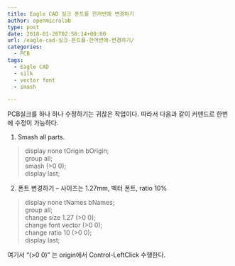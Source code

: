 ```yaml
---
title: Eagle CAD 실크 폰트를 한꺼번에 변경하기
author: openmicrolab
type: post
date: 2018-01-26T02:50:14+00:00
url: /eagle-cad-실크-폰트를-한꺼번에-변경하기/
categories:
  - PCB
tags:
  - Eagle CAD
  - silk
  - vector font
  - smash

---
```

PCB실크를 하나 하나 수정하기는 귀찮은 작업이다. 따라서 다음과 같이 커맨드로 한번에 수정이 가능하다.

1. Smash all parts.

> display none tOrigin bOrigin;  
> group all;  
> smash (>0 0);  
> display last;

2. 폰트 변경하기 &#8211; 사이즈는 1.27mm, 벡터 폰트, ratio 10%

> display none tNames bNames;  
> group all;  
> change size 1.27 (>0 0);  
> change font vector (>0 0);  
> change ratio 10 (>0 0);  
> display last;

여기서 &#8220;(>0 0)&#8221; 는 origin에서 Control-LeftClick 수행한다.